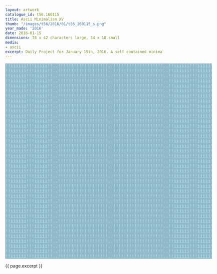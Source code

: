 ```yaml
---
layout: artwork
catalogue_id: t56.160115
title: Ascii Minimalism XV
thumb: "/images/t56/2016/01/t56_160115_s.png"
year_made: '2016'
date: 2016-01-15
dimensions: 78 x 42 characters large, 34 x 18 small
media:
- ascii
excerpt: Daily Project for January 15th, 2016. A self contained minimalist ascii artwork. Fonts and css styles are allowed and included on page. Adapts to mobile and laptop breakpoints.
---
```


<style>
    pre {
        background-color:#91B9C8;
        color: #B9ECFF;
        font-family: "Lucida Sans Typewriter","Lucida Typewriter",Courier,monospace;
        font-size: .875rem;
        line-height: 1rem;
        padding: 0;
        overflow: hidden;
    }

    @media screen and (max-width: 600px) {
      .ascii-large {
        display: none;
      }
      pre {
        width: 18rem;
      }
    }
    @media screen and (min-width: 600px){
        .ascii-small {
          display: none;
      }
      pre {
        width: 41.25rem;
      }
    }
</style>

<pre class="ascii-large">
!!iiiiii!!!iiiii!!..!!!!!!!!!!!!!!!!!!!..!!!!!!!!!!!!!!!!!!!..!!iiiiii!!!iiiii!!
!!iiiiii!!!iiiii!!..!!!!!!!!!!!!!!!!!!!..!!!!!!!!!!!!!!!!!!!..!!iiiiii!!!iiiii!!
!!iiiiii!!!iiiii!!..!!!!!!!!!!!!!!!!!!!..!!!!!!!!!!!!!!!!!!!..!!iiiiii!!!iiiii!!
!!iiiiii!!!iiiii!!..!!!!!!!!!!!!!!!!!!!..!!!!!!!!!!!!!!!!!!!..!!iiiiii!!!iiiii!!
!!iiiiii!!!iiiii!!..!!!!!!!!!!!!!!!!!!!..!!!!!!!!!!!!!!!!!!!..!!iiiiii!!!iiiii!!
!!iiiiii!!!iiiii!!..!!!!!!!!!!!!!!!!!!!..!!!!!!!!!!!!!!!!!!!..!!iiiiii!!!iiiii!!
!!iiiiii!!!iiiii!!..!!!!!!!!!!!!!!!!!!!..!!!!!!!!!!!!!!!!!!!..!!iiiiii!!!iiiii!!
!!iiiiii!!!iiiii!!..!!!!!!!!!!!!!!!!!!!..!!!!!!!!!!!!!!!!!!!..!!iiiiii!!!iiiii!!
!!iiiiii!!!iiiii!!..!!!!!!!!!!!!!!!!!!!..!!!!!!!!!!!!!!!!!!!..!!iiiiii!!!iiiii!!
!!iiiiii!!!iiiii!!..!!!!!!!!!!!!!!!!!!!..!!!!!!!!!!!!!!!!!!!..!!iiiiii!!!iiiii!!
!!iiiiii!!!iiiii!!..!!!!!!!!!!!!!!!!!!!..!!!!!!!!!!!!!!!!!!!..!!iiiiii!!!iiiii!!
!!iiiiii!!!iiiii!!..!!!!!!!!!!!!!!!!!!!..!!!!!!!!!!!!!!!!!!!..!!iiiiii!!!iiiii!!
!!iiiiii!!!iiiii!!..!!!!!!!!!!!!!!!!!!!..!!!!!!!!!!!!!!!!!!!..!!iiiiii!!!iiiii!!
!!iiiiii!!!iiiii!!..!!!!!!!!!!!!!!!!!!!..!!!!!!!!!!!!!!!!!!!..!!iiiiii!!!iiiii!!
!!iiiiii!!!iiiii!!..!!!!!!!!!!!!!!!!!!!..!!!!!!!!!!!!!!!!!!!..!!iiiiii!!!iiiii!!
!!iiiiii!!!iiiii!!..!!!!!!!!!!!!!!!!!!!..!!!!!!!!!!!!!!!!!!!..!!iiiiii!!!iiiii!!
!!iiiiii!!!iiiii!!..!!!!!!!!!!!!!!!!!!!..!!!!!!!!!!!!!!!!!!!..!!iiiiii!!!iiiii!!
!!iiiiii!!!iiiii!!..!!!!!!!!!!!!!!!!!!!..!!!!!!!!!!!!!!!!!!!..!!iiiiii!!!iiiii!!
!!iiiiii!!!iiiii!!..!!!!!!!!!!!!!!!!!!!..!!!!!!!!!!!!!!!!!!!..!!iiiiii!!!iiiii!!
!!iiiiii!!!iiiii!!..!!!!!!!!!!!!!!!!!!!..!!!!!!!!!!!!!!!!!!!..!!iiiiii!!!iiiii!!
!!iiiiii!!!iiiii!!..!!!!!!!!!!!!!!!!!!!..!!!!!!!!!!!!!!!!!!!..!!iiiiii!!!iiiii!!
!!iiiiii!!!iiiii!!..!!!!!!!!!!!!!!!!!!!..!!!!!!!!!!!!!!!!!!!..!!iiiiii!!!iiiii!!
!!iiiiii!!!iiiii!!..!!!!!!!!!!!!!!!!!!!..!!!!!!!!!!!!!!!!!!!..!!iiiiii!!!iiiii!!
!!iiiiii!!!iiiii!!..!!!!!!!!!!!!!!!!!!!..!!!!!!!!!!!!!!!!!!!..!!iiiiii!!!iiiii!!
!!iiiiii!!!iiiii!!..!!!!!!!!!!!!!!!!!!!..!!!!!!!!!!!!!!!!!!!..!!iiiiii!!!iiiii!!
!!iiiiii!!!iiiii!!..!!!!!!!!!!!!!!!!!!!..!!!!!!!!!!!!!!!!!!!..!!iiiiii!!!iiiii!!
!!iiiiii!!!iiiii!!..!!!!!!!!!!!!!!!!!!!..!!!!!!!!!!!!!!!!!!!..!!iiiiii!!!iiiii!!
!!iiiiii!!!iiiii!!..!!!!!!!!!!!!!!!!!!!..!!!!!!!!!!!!!!!!!!!..!!iiiiii!!!iiiii!!
!!iiiiii!!!iiiii!!..!!!!!!!!!!!!!!!!!!!..!!!!!!!!!!!!!!!!!!!..!!iiiiii!!!iiiii!!
!!iiiiii!!!iiiii!!..!!!!!!!!!!!!!!!!!!!..!!!!!!!!!!!!!!!!!!!..!!iiiiii!!!iiiii!!
!!iiiiii!!!iiiii!!..!!!!!!!!!!!!!!!!!!!..!!!!!!!!!!!!!!!!!!!..!!iiiiii!!!iiiii!!
!!iiiiii!!!iiiii!!..!!!!!!!!!!!!!!!!!!!..!!!!!!!!!!!!!!!!!!!..!!iiiiii!!!iiiii!!
!!iiiiii!!!iiiii!!..!!!!!!!!!!!!!!!!!!!..!!!!!!!!!!!!!!!!!!!..!!iiiiii!!!iiiii!!
!!iiiiii!!!iiiii!!..!!!!!!!!!!!!!!!!!!!..!!!!!!!!!!!!!!!!!!!..!!iiiiii!!!iiiii!!
!!iiiiii!!!iiiii!!..!!!!!!!!!!!!!!!!!!!..!!!!!!!!!!!!!!!!!!!..!!iiiiii!!!iiiii!!
!!iiiiii!!!iiiii!!..!!!!!!!!!!!!!!!!!!!..!!!!!!!!!!!!!!!!!!!..!!iiiiii!!!iiiii!!
!!iiiiii!!!iiiii!!..!!!!!!!!!!!!!!!!!!!..!!!!!!!!!!!!!!!!!!!..!!iiiiii!!!iiiii!!
!!iiiiii!!!iiiii!!..!!!!!!!!!!!!!!!!!!!..!!!!!!!!!!!!!!!!!!!..!!iiiiii!!!iiiii!!
!!iiiiii!!!iiiii!!..!!!!!!!!!!!!!!!!!!!..!!!!!!!!!!!!!!!!!!!..!!iiiiii!!!iiiii!!
</pre>

<pre class="ascii-small">
!!iiiii!..!!!!!!..!!!!!!..!iiiii!!
!!iiiii!..!!!!!!..!!!!!!..!iiiii!!
!!iiiii!..!!!!!!..!!!!!!..!iiiii!!
!!iiiii!..!!!!!!..!!!!!!..!iiiii!!
!!iiiii!..!!!!!!..!!!!!!..!iiiii!!
!!iiiii!..!!!!!!..!!!!!!..!iiiii!!
!!iiiii!..!!!!!!..!!!!!!..!iiiii!!
!!iiiii!..!!!!!!..!!!!!!..!iiiii!!
!!iiiii!..!!!!!!..!!!!!!..!iiiii!!
!!iiiii!..!!!!!!..!!!!!!..!iiiii!!
!!iiiii!..!!!!!!..!!!!!!..!iiiii!!
!!iiiii!..!!!!!!..!!!!!!..!iiiii!!
!!iiiii!..!!!!!!..!!!!!!..!iiiii!!
!!iiiii!..!!!!!!..!!!!!!..!iiiii!!
!!iiiii!..!!!!!!..!!!!!!..!iiiii!!
!!iiiii!..!!!!!!..!!!!!!..!iiiii!!
!!iiiii!..!!!!!!..!!!!!!..!iiiii!!
</pre>

{{ page.excerpt }}

